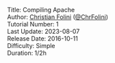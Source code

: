 Title: Compiling Apache  
Author: <a href="mailto:christian.folini@netnea.com">Christian Folini</a> (<a href="https://twitter.com/ChrFolini">@ChrFolini</a>)  
Tutorial Number: 1  
Last Update: 2023-08-07  
Release Date: 2016-10-11  
Difficulty: Simple  
Duration: 1/2h  
